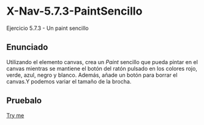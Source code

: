 # X-Nav-5.7.3-PaintSencillo
Ejercicio 5.7.3 - Un paint sencillo

## Enunciado

Utilizando el elemento canvas, crea un <i>Paint</i> sencillo que pueda pintar en el canvas mientras se mantiene el botón del ratón pulsado en los colores rojo, verde, azul, negro y blanco. Además, añade un botón para borrar el canvas.Y podemos variar el tamaño de la brocha.

## Pruebalo
[Try me](https://crisgh.github.io/X-Nav-5.7.3-PaintSencillo/paint.html)
